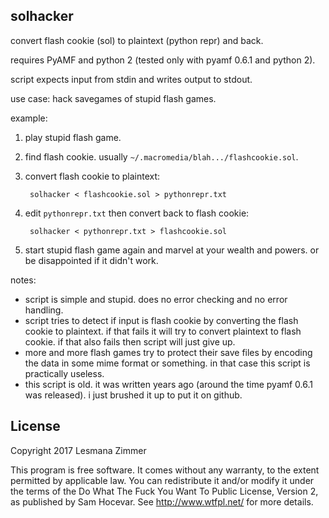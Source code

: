 solhacker
---------

convert flash cookie (sol) to plaintext (python repr) and back.

requires PyAMF and python 2
(tested only with pyamf 0.6.1 and python 2).

script expects input from stdin and writes output to stdout.

use case: hack savegames of stupid flash games.

example:

1. play stupid flash game.
2. find flash cookie. usually `~/.macromedia/blah.../flashcookie.sol`.
3. convert flash cookie to plaintext:

        solhacker < flashcookie.sol > pythonrepr.txt

4. edit `pythonrepr.txt` then convert back to flash cookie:

        solhacker < pythonrepr.txt > flashcookie.sol

5. start stupid flash game again and marvel at your wealth and powers.
or be disappointed if it didn't work.

notes:

* script is simple and stupid.
does no error checking and no error handling.
* script tries to detect if input is flash cookie
by converting the flash cookie to plaintext.
if that fails it will try to convert plaintext to flash cookie.
if that also fails then script will just give up.
* more and more flash games try to protect their save files
by encoding the data in some mime format or something.
in that case this script is practically useless.
* this script is old. it was written years ago
(around the time pyamf 0.6.1 was released).
i just brushed it up to put it on github.

License
-------

Copyright 2017 Lesmana Zimmer

This program is free software. It comes without any warranty, to
the extent permitted by applicable law. You can redistribute it
and/or modify it under the terms of the Do What The Fuck You Want
To Public License, Version 2, as published by Sam Hocevar. See
http://www.wtfpl.net/ for more details.

